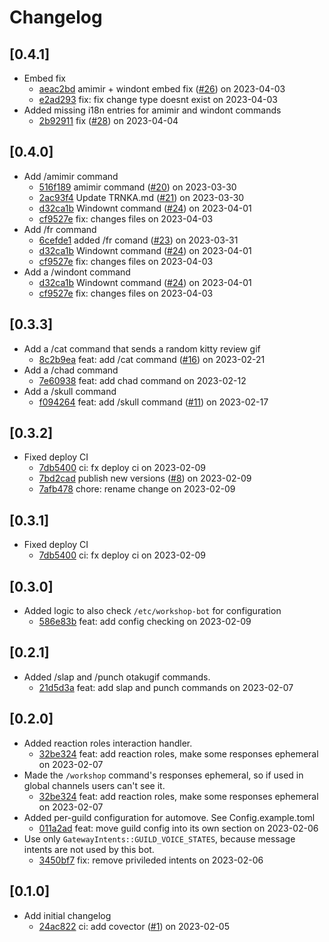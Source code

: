 # Changelog

## \[0.4.1]

- Embed fix
  - [aeac2bd](https://github.com/SSPS-KB/workshop-bot/commit/aeac2bdc9a0bee91c3935da6ac870f35746f1360) amimir + windont embed fix ([#26](https://github.com/SSPS-KB/workshop-bot/pull/26)) on 2023-04-03
  - [e2ad293](https://github.com/SSPS-KB/workshop-bot/commit/e2ad293969e8a2bc8b333c09f9df4ef52f1d3595) fix: fix change type doesnt exist on 2023-04-03
- Added missing i18n entries for amimir and windont commands
  - [2b92911](https://github.com/SSPS-KB/workshop-bot/commit/2b92911d3e4d37d16124e29ce08f20da01c3d001) fix ([#28](https://github.com/SSPS-KB/workshop-bot/pull/28)) on 2023-04-04

## \[0.4.0]

- Add /amimir command
  - [516f189](https://github.com/SSPS-KB/workshop-bot/commit/516f1895931a105a31a3f2b0927591a0e6a8051b) amimir command ([#20](https://github.com/SSPS-KB/workshop-bot/pull/20)) on 2023-03-30
  - [2ac93f4](https://github.com/SSPS-KB/workshop-bot/commit/2ac93f448cf66bc774e4b442f34c852953401bbd) Update TRNKA.md ([#21](https://github.com/SSPS-KB/workshop-bot/pull/21)) on 2023-03-30
  - [d32ca1b](https://github.com/SSPS-KB/workshop-bot/commit/d32ca1b21820f432cede0cf3a3a99a9913bffc7e) Windownt command ([#24](https://github.com/SSPS-KB/workshop-bot/pull/24)) on 2023-04-01
  - [cf9527e](https://github.com/SSPS-KB/workshop-bot/commit/cf9527ec8d2adcf115284a2b992389bcf084ad74) fix: changes files on 2023-04-03
- Add /fr command
  - [6cefde1](https://github.com/SSPS-KB/workshop-bot/commit/6cefde1815a88d81eeb68cd4354f24314e3463e1) added /fr comand ([#23](https://github.com/SSPS-KB/workshop-bot/pull/23)) on 2023-03-31
  - [d32ca1b](https://github.com/SSPS-KB/workshop-bot/commit/d32ca1b21820f432cede0cf3a3a99a9913bffc7e) Windownt command ([#24](https://github.com/SSPS-KB/workshop-bot/pull/24)) on 2023-04-01
  - [cf9527e](https://github.com/SSPS-KB/workshop-bot/commit/cf9527ec8d2adcf115284a2b992389bcf084ad74) fix: changes files on 2023-04-03
- Add a /windont command
  - [d32ca1b](https://github.com/SSPS-KB/workshop-bot/commit/d32ca1b21820f432cede0cf3a3a99a9913bffc7e) Windownt command ([#24](https://github.com/SSPS-KB/workshop-bot/pull/24)) on 2023-04-01
  - [cf9527e](https://github.com/SSPS-KB/workshop-bot/commit/cf9527ec8d2adcf115284a2b992389bcf084ad74) fix: changes files on 2023-04-03

## \[0.3.3]

- Add a /cat command that sends a random kitty review gif
  - [8c2b9ea](https://github.com/SSPS-KB/workshop-bot/commit/8c2b9eaffe837ce5278c9101f4eb7692781e78d6) feat: add /cat command ([#16](https://github.com/SSPS-KB/workshop-bot/pull/16)) on 2023-02-21
- Add a /chad command
  - [7e60938](https://github.com/SSPS-KB/workshop-bot/commit/7e6093854f014dde381edc4bee0da84b939e71cc) feat: add chad command on 2023-02-12
- Add a /skull command
  - [f094264](https://github.com/SSPS-KB/workshop-bot/commit/f0942644c27e53a19085c2e65b2a34bb927a5f4b) feat: add /skull command ([#11](https://github.com/SSPS-KB/workshop-bot/pull/11)) on 2023-02-17

## \[0.3.2]

- Fixed deploy CI
  - [7db5400](https://github.com/SSPS-KB/workshop-bot/commit/7db54002bbd50dedbe7c8cc5b14021dc6f30b2b3) ci: fx deploy ci on 2023-02-09
  - [7bd2cad](https://github.com/SSPS-KB/workshop-bot/commit/7bd2cadaab1e3c62cdbf21ece767bf8e0e52d940) publish new versions ([#8](https://github.com/SSPS-KB/workshop-bot/pull/8)) on 2023-02-09
  - [7afb478](https://github.com/SSPS-KB/workshop-bot/commit/7afb4787249fbba9e731a9db9005b9d009fb517c) chore: rename change on 2023-02-09

## \[0.3.1]

- Fixed deploy CI
  - [7db5400](https://github.com/SSPS-KB/workshop-bot/commit/7db54002bbd50dedbe7c8cc5b14021dc6f30b2b3) ci: fx deploy ci on 2023-02-09

## \[0.3.0]

- Added logic to also check `/etc/workshop-bot` for configuration
  - [586e83b](https://github.com/SSPS-KB/workshop-bot/commit/586e83b87dbbff34da5b90852ab32935dd47e527) feat: add config checking on 2023-02-09

## \[0.2.1]

- Added /slap and /punch otakugif commands.
  - [21d5d3a](https://github.com/SSPS-KB/workshop-bot/commit/21d5d3abf76ed0730f2671f529c02d1bc0faa581) feat: add slap and punch commands on 2023-02-07

## \[0.2.0]

- Added reaction roles interaction handler.
  - [32be324](https://github.com/SSPS-KB/workshop-bot/commit/32be324861f6380497eea0cae3371084f5ab55f8) feat: add reaction roles, make some responses ephemeral on 2023-02-07
- Made the `/workshop` command's responses ephemeral, so if used in global channels users can't see it.
  - [32be324](https://github.com/SSPS-KB/workshop-bot/commit/32be324861f6380497eea0cae3371084f5ab55f8) feat: add reaction roles, make some responses ephemeral on 2023-02-07
- Added per-guild configuration for automove. See Config.example.toml
  - [011a2ad](https://github.com/SSPS-KB/workshop-bot/commit/011a2ade3ca5b4547dda995fe0b0befe82c3568a) feat: move guild config into its own section on 2023-02-06
- Use only `GatewayIntents::GUILD_VOICE_STATES`, because message intents are not used by this bot.
  - [3450bf7](https://github.com/SSPS-KB/workshop-bot/commit/3450bf71b51d96018f1419b119cad1f6a0e322b6) fix: remove privileded intents on 2023-02-06

## \[0.1.0]

- Add initial changelog
  - [24ac822](https://github.com/SSPS-KB/workshop-bot/commit/24ac82277f37d9e77cedfb5efe95b4444913d000) ci: add covector ([#1](https://github.com/SSPS-KB/workshop-bot/pull/1)) on 2023-02-05
